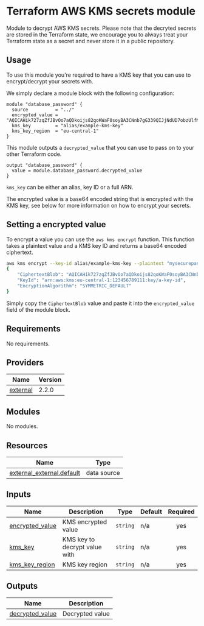 # Terraform AWS KMS secrets module

Module to decrypt AWS KMS secrets. Please note that the decryted secrets are stored in the Terraform state, we encourage you to always treat your Terraform state as a secret and never store it in a public repository.

## Usage

To use this module you're required to have a KMS key that you can use to encrypt/decrypt your secrets with.

We simply declare a module block with the following configuration:

```hcl
module "database_password" {
  source          = "../"
  encrypted_value = "AQICAHik727zqZfJBvOo7aQDkoijs82qoKWaF0soyBA3CNnb7gG339QIJjNdUD7obzUlfMWFAAAAbjBsBgkqhkiG9w0BBwagXzBd"
  kms_key         = "alias/example-kms-key"
  kms_key_region  = "eu-central-1"
}
```

This module outputs a `decrypted_value` that you can use to pass on to your other Terraform code.

```hcl
output "database_password" {
  value = module.database_password.decrypted_value
}
```

`kms_key` can be either an alias, key ID or a full ARN.

The encrypted value is a base64 encoded string that is encrypted with the KMS key, see below for more information on how to encrypt your secrets.

## Setting a encrypted value

To encrypt a value you can use the `aws kms encrypt` function. This function takes a plaintext value and a KMS key ID and returns a base64 encoded ciphertext.

```bash
aws kms encrypt --key-id alias/example-kms-key --plaintext "mysecurepassword" --region eu-central-1 --cli-binary-format raw-in-base64-out
{
    "CiphertextBlob": "AQICAHik727zqZfJBvOo7aQDkoijs82qoKWaF0soyBA3CNnb7gG339QIJjNdUD7obzUlfMWFAAAAbjBsBgkqhkiG9w0BBwagXzBd",
    "KeyId": "arn:aws:kms:eu-central-1:123456789111:key/a-key-id",
    "EncryptionAlgorithm": "SYMMETRIC_DEFAULT"
}
```

Simply copy the `CiphertextBlob` value and paste it into the `encrypted_value` field of the module block.



## Requirements

No requirements.

## Providers

| Name                                                            | Version |
| --------------------------------------------------------------- | ------- |
|  [external](#provider_external) | 2.2.0   |

## Modules

No modules.

## Resources

| Name                                                                                                                      | Type        |
| ------------------------------------------------------------------------------------------------------------------------- | ----------- |
| [external_external.default](https://registry.terraform.io/providers/hashicorp/external/latest/docs/data-sources/external) | data source |

## Inputs

| Name                                                                           | Description                   | Type     | Default | Required |
| ------------------------------------------------------------------------------ | ----------------------------- | -------- | ------- | :------: |
|  [encrypted_value](#input_encrypted_value) | KMS encrypted value           | `string` | n/a     |    yes   |
|  [kms_key](#input_kms_key)                         | KMS key to decrypt value with | `string` | n/a     |    yes   |
|  [kms_key_region](#input_kms_key_region)    | KMS key region                | `string` | n/a     |    yes   |

## Outputs

| Name                                                                             | Description     |
| -------------------------------------------------------------------------------- | --------------- |
|  [decrypted_value](#output_decrypted_value) | Decrypted value |

